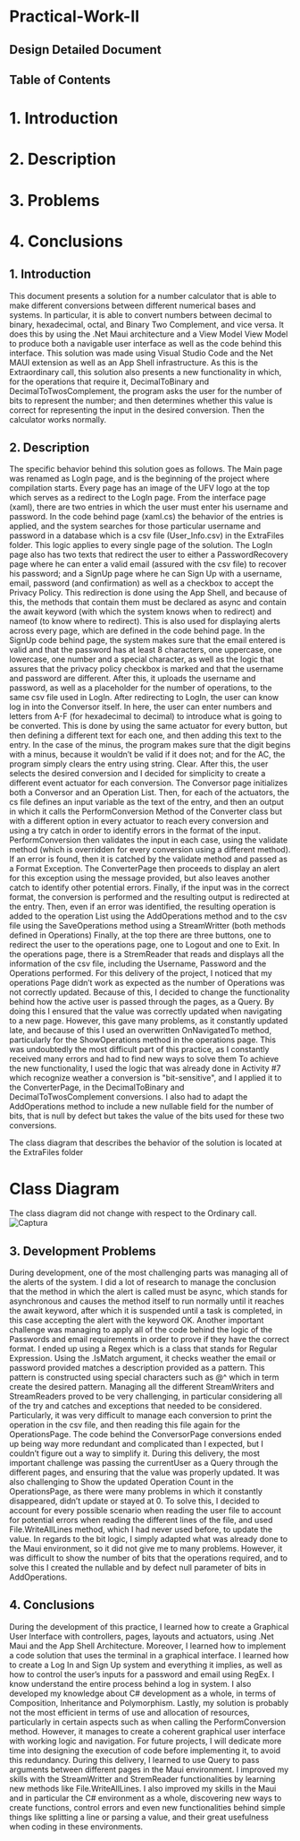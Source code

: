 # Practical-Work-II

## Design Detailed Document

## Table of Contents
# 1. Introduction
# 2. Description
# 3. Problems
# 4. Conclusions

## 1. Introduction
This document presents a solution for a number calculator that is able to make different conversions between different numerical bases and systems. In particular, it is able to convert numbers between decimal to binary, hexadecimal, octal, and Binary Two Complement, and vice versa. It does this by using the .Net Maui architecture and a View Model View Model to produce both a navigable user interface as well as the code behind this interface. This solution was made using Visual Studio Code and the Net MAUI extension as well as an App Shell infrastructure.
As this is the Extraordinary call, this solution also presents a new functionality in which, for the operations that require it, DecimalToBinary and DecimalToTwosComplement, the program asks the user for the number of bits to represent the number; and then determines whether this value is correct for representing the input in the desired conversion. Then the calculator works normally. 

## 2. Description
The specific behavior behind this solution goes as follows. The Main page was renamed as LogIn page, and is the beginning of the project where compilation starts. Every page has an image of the UFV logo at the top which serves as a redirect to the LogIn page. From the interface page (xaml), there are two entries in which the user must enter his username and password. In the code behind page (xaml.cs) the behavior of the entries is applied, and the system searches for those particular username and password in a database which is a csv file (User_Info.csv) in the ExtraFiles folder. This logic applies to every single page of the solution. The LogIn page also has two texts that redirect the user to either a PasswordRecovery page where he can enter a valid email (assured with the csv file) to recover his password; and a SignUp page where he can Sign Up with a username, email, password (and confirmation) as well as a checkbox to accept the Privacy Policy. 
This redirection is done using the App Shell, and because of this, the methods that contain them must be declared as async and contain the await keyword (with which the system knows when to redirect) and nameof (to know where to redirect). This is also used for displaying alerts across every page, which are defined in the code behind page. In the SignUp code behind page, the system makes sure that the email entered is valid and that the password has at least 8 characters, one uppercase, one lowercase, one number and a special character, as well as the logic that assures that the privacy policy checkbox is marked and that the username and password are different. After this, it uploads the username and password, as well as a placeholder for the number of operations, to the same csv file used in LogIn. After redirecting to LogIn, the user can know log in into the Conversor itself.
In here, the user can enter numbers and letters from A-F (for hexadecimal to decimal) to introduce what is going to be converted. This is done by using the same actuator for every button, but then defining a different text for each one, and then adding this text to the entry. In the case of the minus, the program makes sure that the digit begins with a minus, because it wouldn’t be valid if it does not; and for the AC, the program simply clears the entry using string. Clear. After this, the user selects the desired conversion and I decided for simplicity to create a different event actuator for each conversion.  The Conversor page initializes both a Conversor and an Operation List. 
Then, for each of the actuators, the cs file defines an input variable as the text of the entry, and then an output in which it calls the PerformConversion Method of the Converter class but with a different option in every actuator to reach every conversion and using a try catch in order to identify errors in the format of the input. PerformConversion then validates the input in each case, using the validate method (which is overridden for every conversion using a different method). If an error is found, then it is catched by the validate method and passed as a Format Exception. The ConverterPage then proceeds to display an alert for this exception using the message provided, but also leaves another catch to identify other potential errors. Finally, if the input was in the correct format, the conversion is performed and the resulting output is redirected at the entry. Then, even if an error was identified, the resulting operation is added to the operation List using the AddOperations method and to the csv file using the SaveOperations method using a StreamWritter (both methods defined in Operations)
Finally, at the top there are three buttons, one to redirect the user to the operations page, one to Logout and one to Exit. In the operations page, there is a StremReader that reads and displays all the information of the csv file, including the Username, Password and the Operations performed.
For this delivery of the project, I noticed that my operations Page didn’t work as expected as the number of Operations was not correctly updated. Because of this, I decided to change the functionality behind how the active user is passed through the pages, as a Query. By doing this I ensured that the value was correctly updated when navigating to a new page. However, this gave many problems, as it constantly updated late, and because of this I used an overwritten OnNavigatedTo method, particularly for the ShowOperations method in the operations page. This was undoubtedly the most difficult part of this practice, as I constantly received many errors and had to find new ways to solve them
To achieve the new functionality, I used the logic that was already done in Activity #7 which recognize weather a conversion is "bit-sensitive", and I applied it to the ConverterPage, in the DecimalToBinary and DecimalToTwosComplement conversions. I also had to adapt the AddOperations method to include a new nullable field for the number of bits, that is null by defect but takes the value of the bits used for these two conversions. 

The class diagram that describes the behavior of the solution is located at the ExtraFiles folder 

# Class Diagram
The class diagram did not change with respect to the Ordinary call.
![Captura](https://github.com/user-attachments/assets/7ca97413-4c38-47ba-91d5-d721ad5cd787)

## 3. Development Problems
During development, one of the most challenging parts was managing all of the alerts of the system. I did a lot of research to manage the conclusion that the method in which the alert is called must be async, which stands for asynchronous and causes the method itself to run normally until it reaches the await keyword, after which it is suspended until a task is completed, in this case accepting the alert with the keyword OK.
Another important challenge was managing to apply all of the code behind the logic of the Passwords and email requirements in order to prove if they have the correct format. I ended up using a Regex which is a class that stands for Regular Expression. Using the .IsMatch argument, it checks weather the email or password provided matches a description provided as a pattern. This pattern is constructed using special characters such as @^ which in term create the desired pattern.
Managing all the different StreamWriters and StreamReaders proved to be very challenging, in particular considering all of the try and catches and exceptions that needed to be considered. Particularly, it was very difficult to manage each conversion to print the operation in the csv file, and then reading this file again for the OperationsPage. The code behind the ConversorPage conversions ended up being way more redundant and complicated than I expected, but I couldn’t figure out a way to simplify it.
During this delivery, the most important challenge was passing the currentUser as a Query through the different pages, and ensuring that the value was properly updated. It was also challenging to Show the updated Operation Count in the OperationsPage, as there were many problems in which it constantly disappeared, didn’t update or stayed at 0. To solve this, I decided to account for every possible scenario when reading the user file to account for potential errors when reading the different lines of the file, and used File.WriteAllLines method, which I had never used before, to update the value. In regards to the bit logic, I simply adapted what was already done to the Maui environment, so it did not give me to many problems. However, it was difficult to show the number of bits that the operations required, and to solve this I created the nullable and by defect null parameter of bits in AddOperations.

## 4. Conclusions
During the development of this practice, I learned how to create a Graphical User Interface with controllers, pages, layouts and actuators, using .Net Maui and the App Shell Architecture. Moreover, I learned how to implement a code solution that uses the terminal in a graphical interface. I learned how to create a Log In and Sign Up system and everything it implies, as well as how to control the user’s inputs for a password and email using RegEx. I know understand the entire process behind a log in system.
I also developed my knowledge about C# development as a whole, in terms of Composition, Inheritance and Polymorphism. Lastly, my solution is probably not the most efficient in terms of use and allocation of resources, particularly in certain aspects such as when calling the PerformConversion method. However, it manages to create a coherent graphical user interface with working logic and navigation. For future projects, I will dedicate more time into designing the execution of code before implementing it, to avoid this redundancy.
During this delivery, I learned to use Query to pass arguments between different pages in the Maui environment. I improved my skills with the StreamWritter and StremReader functionalities by learning new methods like File.WriteAllLines. I also improved my skills in the Maui and in particular the C# environment as a whole, discovering new ways to create functions, control errors and even new functionalities behind simple things like splitting a line or parsing a value, and their great usefulness when coding in these environments.




